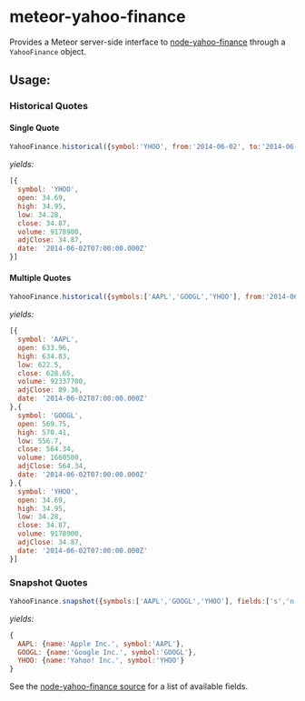 meteor-yahoo-finance
====================

Provides a Meteor server-side interface to [node-yahoo-finance](https://github.com/pilwon/node-yahoo-finance) through
a ```YahooFinance``` object.

## Usage:


### Historical Quotes

#### Single Quote

```javascript
YahooFinance.historical({symbol:'YHOO', from:'2014-06-02', to:'2014-06-02'})
```

*yields:*

```javascript
[{
  symbol: 'YHOO',
  open: 34.69,
  high: 34.95,
  low: 34.28,
  close: 34.87,
  volume: 9178900,
  adjClose: 34.87,
  date: '2014-06-02T07:00:00.000Z'
}]
```

#### Multiple Quotes

```javascript
YahooFinance.historical({symbols:['AAPL','GOOGL','YHOO'], from:'2014-06-02', to:'2014-06-02'})
```

*yields:*

```javascript
[{
  symbol: 'AAPL',
  open: 633.96,
  high: 634.83,
  low: 622.5,
  close: 628.65,
  volume: 92337700,
  adjClose: 89.36,
  date: '2014-06-02T07:00:00.000Z'
},{
  symbol: 'GOOGL',
  open: 569.75,
  high: 570.41,
  low: 556.7,
  close: 564.34,
  volume: 1660500,
  adjClose: 564.34,
  date: '2014-06-02T07:00:00.000Z'
},{
  symbol: 'YHOO',
  open: 34.69,
  high: 34.95,
  low: 34.28,
  close: 34.87,
  volume: 9178900,
  adjClose: 34.87,
  date: '2014-06-02T07:00:00.000Z'
}]
```

### Snapshot Quotes

```javascript
YahooFinance.snapshot({symbols:['AAPL','GOOGL','YHOO'], fields:['s','n']})
```

*yields:*

```javascript
{
  AAPL: {name:'Apple Inc.', symbol:'AAPL'},
  GOOGL: {name:'Google Inc.', symbol:'GOOGL'},
  YHOO: {name:'Yahoo! Inc.', symbol:'YHOO'}
}
```

See the [node-yahoo-finance source](https://github.com/pilwon/node-yahoo-finance/blob/master/lib/index.js) for a list
of available fields.
